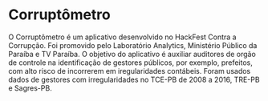 # Corruptômetro
O Corruptômetro é um aplicativo desenvolvido no HackFest Contra a Corrupção. Foi promovido pelo Laboratório Analytics, Ministério Público da Paraíba e TV Paraíba. O objetivo do aplicativo é auxiliar auditores de orgão de controle na identificação de gestores públicos, por exemplo, prefeitos, com alto risco de incorrerem em iregularidades contábeis. Foram usados dados de gestores com irregularidades no TCE-PB de 2008 a 2016, TRE-PB e Sagres-PB.
